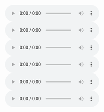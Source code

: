 <audio controls>
  <source src="https://bafybeihj55nt7kug5oulyj2tjfyuhs232sdgkhlo4z65dpdokdn4ebsibi.ipfs.dweb.link/OCD%20for%20Dummies.mp3" type="audio/mpeg">
</audio>

<audio controls>
  <source src="https://bafybeihavkiqvjehjby5tkmdw65vjcxttrw2ibrbibc4bjyi5l4t3isl7i.ipfs.dweb.link/?filename=Lady+Secrets+Real+Raw+A.m4b" type="audio/mpeg">
</audio>

<audio controls>
  <source src="https://bafybeial6odfxkh73ys463axy2up2rdzxllq54ofvavv5hohwbbjdz2pku.ipfs.dweb.link/?filename=In+My+DNA+My+Career+Investigating+Your+Worst+Nightmares.mp3" type="audio/mpeg">
</audio>

<audio controls>
  <source src="https://bafybeihbo5rh4jygtyn726uxp24i2nwcajlapyadj7p5cw7vwe6j5pk25i.ipfs.dweb.link/?filename=Obsession+The+FBI%27s+Legendary+Profiler+Probes+the+Psyches+of+Killers%2C+Rapists%2C+and+Stalkers.m4b" type="audio/mpeg">
</audio>

<audio controls>
  <source src="https://bafybeibemnywxdbbij2gndyk7lddopye5tcd36k7dadscikcijigmy4arm.ipfs.dweb.link/?filename=Adam+Makos+-+Devotion.mp3" type="audio/mpeg">
</audio>

<audio controls>
  <source src="https://bafybeiasc5b4bhs6zw5ldi7qpeeehoo4ovt3zsfb5mzgv5vv4fivq64ety.ipfs.dweb.link/?filename=Candice+Millard+-+Hero+of+the+Empire.mp3" type="audio/mpeg">
</audio>
